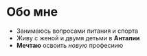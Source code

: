 # Обо мне

- Занимаюсь вопросами питания и спорта
- Живу с женой и двумя детьми в **Анталии**
- **Мечтаю** освоить _новую_ професиию
